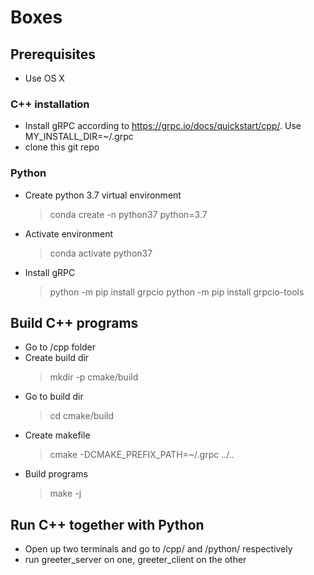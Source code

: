 # Boxes
## Prerequisites
* Use OS X

### C++ installation
* Install gRPC according to https://grpc.io/docs/quickstart/cpp/. Use MY_INSTALL_DIR=~/.grpc
* clone this git repo

### Python
* Create python 3.7 virtual environment
  > conda create -n python37 python=3.7
* Activate environment
  > conda activate python37
* Install gRPC
  > python -m pip install grpcio
  > python -m pip install grpcio-tools

## Build C++ programs
* Go to /cpp folder
* Create build dir
  > mkdir -p cmake/build
* Go to build dir 
  > cd cmake/build
* Create makefile
  > cmake -DCMAKE_PREFIX_PATH=~/.grpc ../..
* Build programs
  > make -j

## Run C++ together with Python
* Open up two terminals and go to /cpp/ and /python/ respectively
* run greeter_server on one, greeter_client on the other

